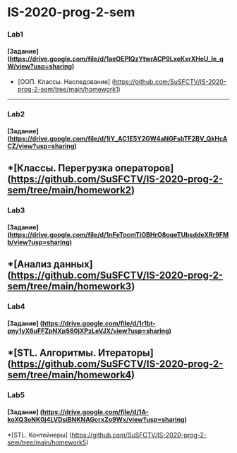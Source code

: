 # IS-2020-prog-2-sem

### Lab1

#### [Задание] (https://drive.google.com/file/d/1aeOEPlQzYtwrACP9LxeKxrXHeU_le_qW/view?usp=sharing)
* [ООП. Классы. Наследование] (https://github.com/SuSFCTV/IS-2020-prog-2-sem/tree/main/homework1)
---
### Lab2

#### [Задание] (https://drive.google.com/file/d/1iY_AC1E5Y2GW4aNGFsbTF2BV_QkHcACZ/view?usp=sharing)
*[Классы. Перегрузка операторов] (https://github.com/SuSFCTV/IS-2020-prog-2-sem/tree/main/homework2)
---
### Lab3

#### [Задание] (https://drive.google.com/file/d/1nFeTocmTiOBHrO8oqeTUbsddeXRr9FMb/view?usp=sharing)
*[Анализ данных] (https://github.com/SuSFCTV/IS-2020-prog-2-sem/tree/main/homework3)
---
### Lab4

#### [Задание] (https://drive.google.com/file/d/1r1bt-pny1yX6uFFZpNXpS60jXPzLeVJX/view?usp=sharing)
*[STL. Алгоритмы. Итераторы] (https://github.com/SuSFCTV/IS-2020-prog-2-sem/tree/main/homework4)
---
### Lab5

#### [Задание] (https://drive.google.com/file/d/1A-koXQ3oNK0j4LVDsiBNKNAGcrxZo9Wx/view?usp=sharing)
*[STL. Контейнеры] (https://github.com/SuSFCTV/IS-2020-prog-2-sem/tree/main/homework5)

